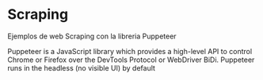 # Scraping

Ejemplos de web Scraping con la libreria Puppeteer

Puppeteer is a JavaScript library which provides a high-level API to control Chrome or Firefox over the DevTools Protocol or WebDriver BiDi. Puppeteer runs in the headless (no visible UI) by default
